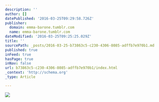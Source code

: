 ```yaml
---
description: ''
author: []
datePublished: '2016-03-25T09:29:58.726Z'
publisher:
  domain: emma-barone.tumblr.com
  name: emma-barone.tumblr.com
dateModified: '2016-03-25T09:25:25.029Z'
title: ''
sourcePath: _posts/2016-03-25-b73863c5-c230-4306-8085-adffb7e970b1.md
published: true
inFeed: true
hasPage: true
inNav: false
url: b73863c5-c230-4306-8085-adffb7e970b1/index.html
_context: 'http://schema.org'
_type: Article

---
```

![](http://41.media.tumblr.com/56c7b0bc55ff3c3e5f880d9f0eceeda0/tumblr_nqmhlgLlww1u3gzy2o1_1280.jpg)